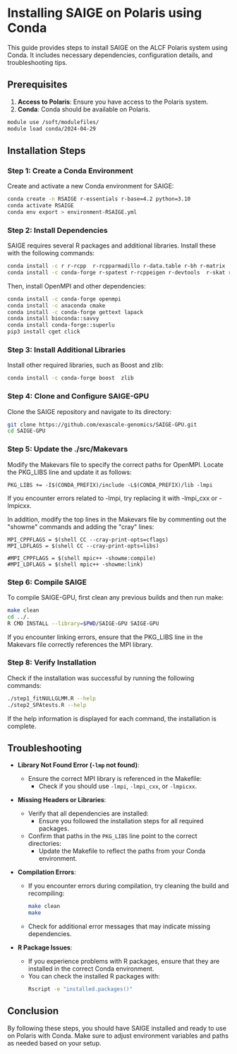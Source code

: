 # Installing SAIGE on Polaris using Conda

This guide provides steps to install SAIGE on the ALCF Polaris system using Conda. It includes necessary dependencies, configuration details, and troubleshooting tips.

## Prerequisites

1. **Access to Polaris**: Ensure you have access to the Polaris system.
2. **Conda**: Conda should be available on Polaris.

```bash
module use /soft/modulefiles/
module load conda/2024-04-29
```

## Installation Steps

### Step 1: Create a Conda Environment

Create and activate a new Conda environment for SAIGE:

```bash
conda create -n RSAIGE r-essentials r-base=4.2 python=3.10
conda activate RSAIGE
conda env export > environment-RSAIGE.yml

```

### Step 2: Install Dependencies
SAIGE requires several R packages and additional libraries. Install these with the following commands:


```bash
conda install -c r r-rcpp  r-rcpparmadillo r-data.table r-bh r-matrix
conda install -c conda-forge r-spatest r-rcppeigen r-devtools  r-skat r-rcppparallel r-optparse boost openblas r-rhpcblasctl r-metaskat r-skat r-qlcmatrix r-rsqlite r-matrix
```

Then, install OpenMPI and other dependencies:

```bash
conda install -c conda-forge openmpi
conda install -c anaconda cmake
conda install -c conda-forge gettext lapack
conda install bioconda::savvy
conda install conda-forge::superlu
pip3 install cget click
```


### Step 3: Install Additional Libraries
Install other required libraries, such as Boost and zlib:

```bash
conda install -c conda-forge boost  zlib
```

### Step 4: Clone and Configure SAIGE-GPU
Clone the SAIGE repository and navigate to its directory:

```bash
git clone https://github.com/exascale-genomics/SAIGE-GPU.git
cd SAIGE-GPU
```

### Step 5: Update the ./src/Makevars
Modify the Makevars file to specify the correct paths for OpenMPI. Locate the PKG_LIBS line and update it as follows:

```Makevars
PKG_LIBS += -I$(CONDA_PREFIX)/include -L$(CONDA_PREFIX)/lib -lmpi
```

If you encounter errors related to -lmpi, try replacing it with -lmpi_cxx or -lmpicxx.

In addition, modify the top lines in the Makevars file by commenting out the "showme" commands and adding the "cray" lines:

```Makevars
MPI_CPPFLAGS = $(shell CC --cray-print-opts=cflags)
MPI_LDFLAGS = $(shell CC --cray-print-opts=libs)

#MPI_CPPFLAGS = $(shell mpic++ -showme:compile)
#MPI_LDFLAGS = $(shell mpic++ -showme:link)
```


### Step 6: Compile SAIGE
To compile SAIGE-GPU, first clean any previous builds and then run make:

```bash
make clean
cd ../.
R CMD INSTALL --library=$PWD/SAIGE-GPU SAIGE-GPU
```

If you encounter linking errors, ensure that the PKG_LIBS line in the Makevars file correctly references the MPI library.

### Step 8: Verify Installation
Check if the installation was successful by running the following commands:

```bash
./step1_fitNULLGLMM.R --help
./step2_SPAtests.R --help
```

If the help information is displayed for each command, the installation is complete.

## Troubleshooting

- **Library Not Found Error (`-lmp` not found)**:
  - Ensure the correct MPI library is referenced in the Makefile:
    - Check if you should use `-lmpi`, `-lmpi_cxx`, or `-lmpicxx`.
  
- **Missing Headers or Libraries**:
  - Verify that all dependencies are installed:
    - Ensure you followed the installation steps for all required packages.
  - Confirm that paths in the `PKG_LIBS` line point to the correct directories:
    - Update the Makefile to reflect the paths from your Conda environment.
  
- **Compilation Errors**:
  - If you encounter errors during compilation, try cleaning the build and recompiling:
    ```bash
    make clean
    make
    ```
  - Check for additional error messages that may indicate missing dependencies.

- **R Package Issues**:
  - If you experience problems with R packages, ensure that they are installed in the correct Conda environment.
  - You can check the installed R packages with:
    ```bash
    Rscript -e "installed.packages()"
    ```

## Conclusion

By following these steps, you should have SAIGE installed and ready to use on Polaris with Conda. Make sure to adjust environment variables and paths as needed based on your setup.

